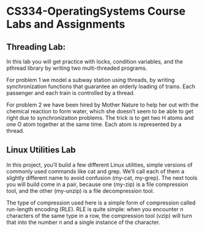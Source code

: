 # CS334-OperatingSystems Course Labs and Assignments

## Threading Lab: 

In this lab you will get practice with locks, condition variables, and the pthread library by writing two multi-threaded programs.

  For problem 1 we model a subway station using threads, by writing synchronization functions that guarantee an orderly     loading of trains. Each passenger and each train is controlled by a thread.
  
   For problem 2 we have been hired by Mother Nature to help her out with the chemical reaction to form water, which she doesn’t seem to be able to get right due to synchronization problems. The trick is to get two H atoms and one O atom together at the same time. Each atom is represented by a thread.
   
## Linux Utilities Lab 
  
In this project, you’ll build a few different Linux utilities, simple versions of commonly used commands like cat and grep. We’ll call each of them a slightly different name to avoid confusion (my-cat, my-grep). The next tools you will build come in a pair, because one (my-zip) is a file compression tool, and the other (my-unzip) is a file decompression tool.

The type of compression used here is a simple form of compression called run-length encoding (RLE). RLE is quite simple: when you encounter n characters of the same type in a row, the compression tool (vzip) will turn that into the number n and a single instance of the character.
 
